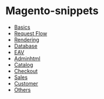 Magento-snippets
================

 * [Basics](/magento-snippets-basics.md)
 * [Request Flow](/magento-snippets-request-flow.md)
 * [Rendering](/magento-snippets-rendering.md)
 * [Database](/magento-snippets-database.md)
 * [EAV](/magento-snippets-eav.md)
 * [Adminhtml](/magento-snippets-adminhtml.md)
 * [Catalog](/magento-snippets-catalog.md)
 * [Checkout](/magento-snippets-checkout.md)
 * [Sales](/magento-snippets-sales.md)
 * [Customer](/magento-snippets-customer.md)
 * [Others](/magento-snippets-others.md)
 